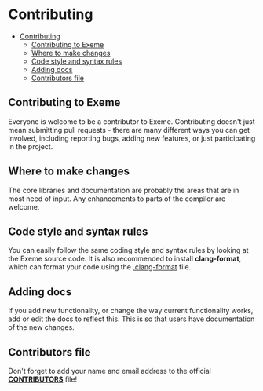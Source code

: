 <!-- Part of the Exeme language project, under the MIT license. See '/LICENSE' for
license information. SPDX-License-Identifier: MIT License. -->

# Contributing

- [Contributing](#contributing)
  - [Contributing to Exeme](#contributing-to-exeme)
  - [Where to make changes](#where-to-make-changes)
  - [Code style and syntax rules](#code-style-and-syntax-rules)
  - [Adding docs](#adding-docs)
  - [Contributors file](#contributors-file)

## Contributing to Exeme
Everyone is welcome to be a contributor to Exeme. Contributing doesn't just mean submitting pull requests - there are many different ways you can get involved, including reporting bugs, adding new features, or just participating in the project.

## Where to make changes
The core libraries and documentation are probably the areas that are in most need of input. Any enhancements to parts of the compiler are welcome.

## Code style and syntax rules
You can easily follow the same coding style and syntax rules by looking at the Exeme source code. It is also recommended to install **clang-format**, which can format your code using the [.clang-format](src/.clang-format) file.

## Adding docs
If you add new functionality, or change the way current functionality works, add or edit the docs to reflect this. This is so that users have documentation of the new changes.

## Contributors file
Don't forget to add your name and email address to the official [**CONTRIBUTORS**](CONTRIBUTORS.md) file!
